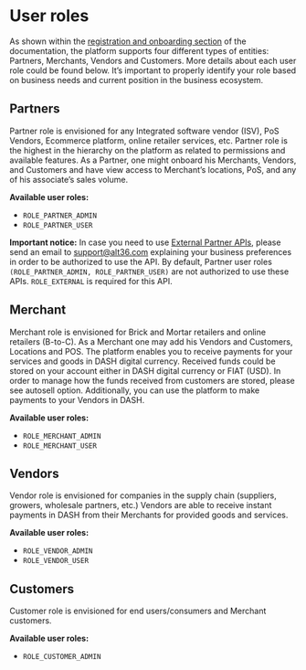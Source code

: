 
# User roles
As shown within the [registration and onboarding section](#registration-and-onboarding) of the documentation, the platform supports four different types of entities: Partners, Merchants, Vendors and Customers. More details about each user role could be found below. It’s important to properly identify your role based on business needs and current position in the business ecosystem.
## Partners
Partner role is envisioned for any Integrated software vendor (ISV), PoS Vendors, Ecommerce platform, online retailer services, etc. Partner role is the highest in the hierarchy on the platform as related to permissions and available features. As a Partner, one might onboard his Merchants, Vendors, and Customers and have view access to Merchant’s locations, PoS, and any of his associate’s sales volume.

**Available user roles:**

   * `ROLE_PARTNER_ADMIN`
   * `ROLE_PARTNER_USER`

**Important notice:** In case you need to use [External Partner APIs](#Alt36Dash-API-External-partner-resource), please send an email to [support@alt36.com](malto:support@alt36.com) explaining your business preferences in order to be authorized to use the API. By default, Partner user roles `(ROLE_PARTNER_ADMIN, ROLE_PARTNER_USER)` are not authorized to use these APIs. `ROLE_EXTERNAL` is required for this API.

## Merchant
Merchant role is envisioned for Brick and Mortar retailers and online retailers (B-to-C). As a Merchant one may add his Vendors and Customers, Locations and POS. The platform enables you to receive payments for your services and goods in DASH digital currency. Received funds could be stored on your account either in DASH digital currency or FIAT (USD). In order to manage how the funds received from customers are stored, please see autosell option. Additionally, you can use the platform to make payments to your Vendors in DASH.

**Available user roles:**

   * `ROLE_MERCHANT_ADMIN`
   * `ROLE_MERCHANT_USER`

## Vendors
Vendor role is envisioned for companies in the supply chain (suppliers, growers, wholesale partners, etc.) Vendors are able to receive instant payments in DASH from their Merchants for provided goods and services.

**Available user roles:**

   * `ROLE_VENDOR_ADMIN`
   * `ROLE_VENDOR_USER`

## Customers
Customer role is envisioned for end users/consumers and Merchant customers.

**Available user roles:**

   * `ROLE_CUSTOMER_ADMIN`
